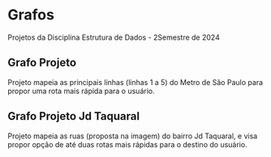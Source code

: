 # Grafos
Projetos da Disciplina Estrutura de Dados - 2Semestre de 2024

## Grafo Projeto
Projeto mapeia as principais linhas (linhas 1 a 5) do Metro de São Paulo para propor uma rota mais rápida para o usuário.

## Grafo Projeto Jd Taquaral
Projeto mapeia as ruas (proposta na imagem) do bairro Jd Taquaral, e visa propor opção de até duas rotas mais rápidas para o destino do usuário.
